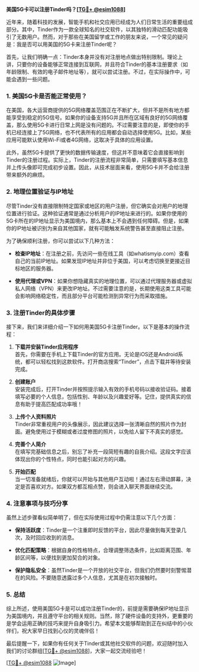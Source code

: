 **美国5G卡可以注册Tinder吗？[[TG💪+ @esim1088](https://t.me/s/esim1088)]**

近年来，随着科技的发展，智能手机和社交应用已经成为人们日常生活的重要组成部分。其中，Tinder作为一款全球知名的社交软件，以其独特的滑动匹配功能吸引了无数用户。然而，对于那些在美国留学或工作的朋友来说，一个常见的疑问是：我是否可以用美国的5G卡来注册Tinder呢？

首先，让我们明确一点：Tinder本身并没有对注册地点做出特别限制。理论上讲，只要你的设备能够正常连接到互联网，并且符合Tinder的基本注册要求（如年龄限制、有效的电子邮件地址等），就可以尝试注册。不过，在实际操作中，可能会遇到一些问题。

### **1. 美国5G卡是否能正常使用？**

在美国，各大运营商提供的5G网络覆盖范围正在不断扩大，但并不是所有地方都能享受到稳定的5G信号。如果你的设备支持5G并且所在区域有良好的5G网络覆盖，那么使用5G卡进行日常上网是没有问题的。不过需要注意的是，即使你的手机已经连接上了5G网络，也不代表所有的应用都会自动选择使用5G。比如，某些应用可能默认使用Wi-Fi或者4G网络，这取决于具体的应用设置。

此外，虽然5G卡提供了更快的数据传输速度，但这并不意味着它会直接影响到Tinder的注册过程。实际上，Tinder的注册流程非常简单，只需要填写基本信息并上传头像即可完成初步设置。因此，从技术层面来看，使用5G卡并不会给注册带来额外的麻烦。

### **2. 地理位置验证与IP地址**

尽管Tinder没有直接限制特定国家或地区的用户注册，但它确实会对用户的地理位置进行验证。这种验证通常是通过分析用户的IP地址来进行的。如果你使用的5G卡所在的IP地址显示为美国境内，那么基本上不会遇到任何障碍。但是，如果你的IP地址被识别为来自其他国家，就有可能触发系统警告甚至直接阻止注册。

为了确保顺利注册，你可以尝试以下几种方法：

- **检查IP地址**：在注册之前，先访问一些在线工具（如whatismyip.com）查看自己的当前IP地址。如果发现IP地址并非位于美国，可以考虑切换至更接近目标地区的服务器。
  
- **使用代理或VPN**：如果你想隐藏真实的地理位置，可以通过代理服务器或虚拟私人网络（VPN）来更改IP地址。不过需要注意的是，长期使用这类工具可能会影响网络稳定性，而且部分平台可能检测到异常行为而采取措施。

### **3. 注册Tinder的具体步骤**

接下来，我们来详细介绍一下如何用美国5G卡注册Tinder。以下是基本的操作流程：

1. **下载并安装Tinder应用程序**  
   首先，你需要在手机上下载Tinder的官方应用。无论是iOS还是Android系统，都可以轻松找到这款软件。打开商店搜索“Tinder”，点击下载并等待安装完成。

2. **创建账户**  
   安装完成后，打开Tinder并按照提示输入有效的手机号码以接收验证码。接着填写必要的个人信息，包括性别、年龄以及兴趣爱好等。记住，提供真实的信息有助于提高匹配成功率哦！

3. **上传个人资料照片**  
   Tinder非常重视用户的头像展示，因此建议选择一张清晰自然的照片作为封面。避免使用过于模糊或者过度修图的照片，以免给人留下不真实的感觉。

4. **完善个人简介**  
   在填写完基础信息之后，别忘了补充一段简短有趣的自我介绍。这段文字应该体现出你的个性特点，同时也能引起对方的兴趣。

5. **开始匹配**  
   当一切准备就绪后，你就可以开始与其他用户互动啦！通过左右滑动屏幕，决定是否喜欢对方。如果双方都互相点赞，则会进入聊天界面继续交流。

### **4. 注意事项与技巧分享**

虽然上述步骤看似简单明了，但在实际使用过程中仍需注意以下几个方面：

- **保持活跃度**：Tinder是一个注重即时反馈的平台，因此尽量做到每天登录几次，及时回应收到的消息。
  
- **优化匹配策略**：根据自身的性格特点，合理调整筛选条件，比如距离范围、年龄区间等，以便找到更加契合的对象。

- **保护隐私安全**：虽然Tinder是一个开放的社交平台，但我们仍然要时刻警惕潜在的风险。不要随意透露过多个人信息，尤其是在初次接触时。

### **5. 总结**

综上所述，使用美国5G卡是可以成功注册Tinder的，前提是需要确保IP地址显示为美国境内，并且遵守平台的相关规则。当然，除了硬件设备的支持外，更重要的是学会运用正确的技巧来提升自身吸引力。希望本文能够帮助到正在纠结中的小伙伴们，祝大家早日找到心仪的灵魂伴侣！

最后提醒一下，如果你有任何关于Tinder或其他社交软件的问题，欢迎随时加入我们的讨论群组[[TG💪+ @esim1088](https://t.me/s/esim1088)]，大家一起交流经验吧！

[[TG💪+ @esim1088](https://t.me/s/esim1088) ![Image](https://i.postimg.cc/4NQfJmqS/Snipaste-2025-05-13-00-14-12.png)]
